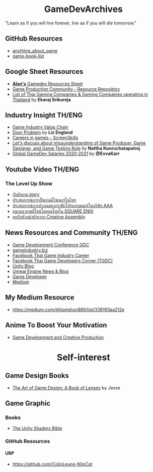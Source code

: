 <h1 align="center">GameDevArchives</h1>
 "Learn as if you will live forever, live as if you will die tomorrow."

## GitHub Resources
- [anything_about_game](https://github.com/killop/anything_about_game) 
- [game-book-list](https://github.com/killop/game-book-list)

## Google Sheet Resources
- [**Alan's** Gamedev Resources Sheet](https://docs.google.com/spreadsheets/d/11g8MCMFNrBM0CXIWrT8bej5vqR1fCJGMhoFfbS5ph3Q/edit?usp=drivesdk)
- [Game Production Community - Resource Repository](https://docs.google.com/spreadsheets/d/1InZGhpGAvsLRVsfrWSF16QiOKa8Xsr2Ky-KwGcFAFFs/edit?usp=drivesdk)
- [List of Thai Gaming Companies & Gaming Companies operating in Thailand](https://docs.google.com/spreadsheets/d/1AJ-pMh7wtuf-CHeSWk4EHAypRJluY-HWK3isXs1G39s/edit) by **Ekaraj Srikureja**

## Industry Insight TH/ENG
- [Game Industry Value Chain](https://www.slideshare.net/missstevenson01/game-value-chain)
- [Door Problem](https://lizengland.com/blog/2014/04/the-door-problem/) by **Liz England**
- [Careers in games - ScreenSkills](https://www.screenskills.com/job-profiles/browse/games/)
- [Let's discuss about missunderstanding of Game Producer, Game Designer, and Game Testing Role](https://www.blockdit.com/posts/60026e3fd349950cc8f787d7?fbclid=IwAR0RDqjzH3AZr5hjVg-mmoGsshKQTJOZyFx0wgCvG6t0U50PMJkqIW8FK3g_aem_AbyEy30ibJVvnmrOicSdZeaXSR7K1zMWnCsVvDcanUKGIPHdr_Cw_NRrZTMfpsN3FDU)  by **Nattha Kunruchatapairoj**
- [Global GameDev Salaries 2020-2021](https://docs.google.com/spreadsheets/d/1cM3_iBGF8IXZfLS5GKvC0-JWh0tS6TVYJJ-HxlguinA/edit) by **@EvvaKarr**

## Youtube Video TH/ENG
### The Level Up Show
- [กับดักเกม story](https://www.youtube.com/live/8ALvndY4wps?feature=share)
- [ประสบการณ์การเป็นเกมดีไซเนอร์ในไทย](https://www.youtube.com/live/K3V8QtNc248?feature=share)
- [ประสบการณ์การทำงานของกราฟิกโปรแกรมเมอร์ในบริษัท AAA](https://www.youtube.com/live/WdCaXoJ9Fpg?feature=share)
- [แนะแนวเกมดีไซน์โดยคนไทยใน SQUARE ENIX](https://www.youtube.com/live/Pau5P1VRb9s?feature=share)
- [คุยกับหัวหน้าฝ่ายจาก Creative Assembly](https://www.youtube.com/live/TCLHFhhHhHY?feature=share)
## News Resources and Community TH/ENG
- [Game Development Conference GDC](https://www.youtube.com/channel/UC0JB7TSe49lg56u6qH8y_MQ)
- [gameindustry.biz](https://www.gamesindustry.biz)
- [Facebook Thai Game Industry Career](https://m.facebook.com/groups/ThaiGameCareerGroup/?ref=share)
- [Facebook Thai Game Developers Corner (TGDC)](https://m.facebook.com/groups/thaigamepad/?ref=share)
- [Unity Blog](https://blog.unity.com/)
- [Unreal Engine News & Blog](https://www.unrealengine.com/en-US/feed)
- [Game Developer](https://www.gamedeveloper.com/)
- [Medium](https://medium.com/tag/game-development)

## My Medium Resource
- https://medium.com/@liseishun889/list/338193aa212e

## Anime To Boost Your Motivation
- [Game Development and Creative Production](https://myanimelist.net/stacks/31231)

<h1 align="center">Self-interest</h1>

## Game Design Books
- [The Art of Game Design: A Book of Lenses](https://www.amazon.com/Art-Game-Design-Book-Lenses/dp/0123694965) by Jesse 

## Game Graphic
### Books
- [The Unity Shaders Bible](https://www.amazon.com/Unity-Shaders-Bible-explanation-professional/dp/B0B4L6VQNF)
### GitHub Resources
#### URP
- https://github.com/ColinLeung-NiloCat


